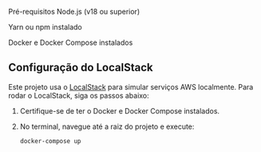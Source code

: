 Pré-requisitos
Node.js (v18 ou superior)

Yarn ou npm instalado

Docker e Docker Compose instalados

## Configuração do LocalStack

Este projeto usa o [LocalStack](https://localstack.cloud/) para simular serviços AWS localmente. Para rodar o LocalStack, siga os passos abaixo:

1. Certifique-se de ter o Docker e Docker Compose instalados.
2. No terminal, navegue até a raiz do projeto e execute:

   ```bash
   docker-compose up
   ```
